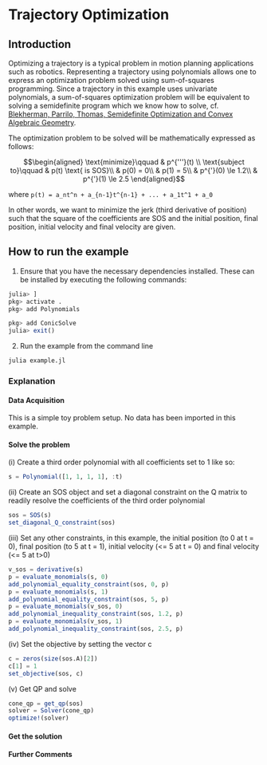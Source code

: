 # Trajectory Optimization

## Introduction

Optimizing a trajectory is a typical problem in motion planning applications such as robotics. Representing a trajectory using polynomials allows one to express an optimization problem solved using sum-of-squares programming. Since a trajectory in this example uses univariate polynomials, a sum-of-squares optimization problem will be equivalent to solving a semidefinite program which we know how to solve, cf. [Blekherman, Parrilo, Thomas, Semidefinite Optimization and Convex Algebraic Geometry](https://www.mit.edu/~parrilo/sdocag/MO13-Blekherman-Parrilo-Thomas.pdf).

The optimization problem to be solved will be mathematically expressed as follows:

```math
\begin{aligned}
\text{minimize}\qquad &
p^{'''}(t) \\
\text{subject to}\qquad &
p(t) \text{ is SOS}\\ &
p(0) = 0\\ &
p(1) = 5\\ &
p^{'}(0) \le 1.2\\ &
p^{'}(1) \le 2.5
\end{aligned}
```

where ``p(t) = a_nt^n + a_{n-1}t^{n-1} + ... + a_1t^1 + a_0``

In other words, we want to minimize the jerk (third derivative of position) such that the square of the coefficients are SOS and the initial position, final position, initial velocity and final velocity are given.

## How to run the example

1. Ensure that you have the necessary dependencies installed. These can be installed by executing the following commands:
```julia
julia> ]
pkg> activate .
pkg> add Polynomials

pkg> add ConicSolve
julia> exit()
```

2. Run the example from the command line
```bash
julia example.jl
```

### Explanation

#### Data Acquisition
This is a simple toy problem setup. No data has been imported in this example.

#### Solve the problem

(i) Create a third order polynomial with all coefficients set to 1 like so:
```julia
s = Polynomial([1, 1, 1, 1], :t)
```

(ii) Create an SOS object and set a diagonal constraint on the Q matrix to readily resolve the coefficients of the third order polynomial
```julia
sos = SOS(s)
set_diagonal_Q_constraint(sos)
```

(iii) Set any other constraints, in this example, the initial position (to 0 at t = 0), final position (to 5 at t = 1), initial velocity (<= 5 at t = 0) and final velocity (<= 5 at t>0)
```julia
v_sos = derivative(s)
p = evaluate_monomials(s, 0)
add_polynomial_equality_constraint(sos, 0, p)
p = evaluate_monomials(s, 1)
add_polynomial_equality_constraint(sos, 5, p)
p = evaluate_monomials(v_sos, 0)
add_polynomial_inequality_constraint(sos, 1.2, p)
p = evaluate_monomials(v_sos, 1)
add_polynomial_inequality_constraint(sos, 2.5, p)
```

(iv) Set the objective by setting the vector c
```julia
c = zeros(size(sos.A)[2])
c[1] = 1
set_objective(sos, c)
```

(v) Get QP and solve
```julia
cone_qp = get_qp(sos)
solver = Solver(cone_qp)
optimize!(solver)
```

#### Get the solution

#### Further Comments
